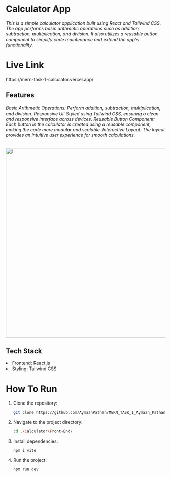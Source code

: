 <h1>Calculator App</h1>

  
<h6>This is a simple calculator application built using React and Tailwind CSS. The app performs basic arithmetic operations such as addition, subtraction, multiplication, and division. It also utilizes a reusable button component to simplify code maintenance and extend the app's functionality.</h6>

<h1>Live Link</h1>
    https://mern-task-1-calculator.vercel.app/
  





<h2>Features</h2>
<h6>Basic Arithmetic Operations: Perform addition, subtraction, multiplication, and division.
Responsive UI: Styled using Tailwind CSS, ensuring a clean and responsive interface across devices.
Reusable Button Component: Each button in the calculator is created using a reusable component, making the code more modular and scalable.
Interactive Layout: The layout provides an intuitive user experience for smooth calculations.</h6>
  

<img width="599" alt="1" src="https://github.com/user-attachments/assets/78653059-c999-4796-ac70-001ef67a9a83">

<h2>Tech Stack</h2>
<li>Frontend: React.js</li>
<li>Styling: Tailwind CSS</li>



<h1>How To Run</h1>


1. Clone the repository:

    ```bash
    git clone https://github.com/AymaanPathan/MERN_TASK_1_Aymaan_Pathan.git
    ```

2. Navigate to the project directory:

    ```bash
    cd .\Calculator\Front-End\
    ```

3. Install dependencies:

    ```bash
    npm i vite
    ```

4. Run the project:
    ```bash
   npm run dev
    ```


